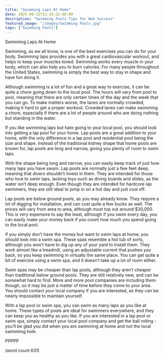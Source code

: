 ```yaml
---
title: "Swimming Laps At Home"
date: 2025-08-22T22:15:22-08:00
description: "Swimming Pools Tips for Web Success"
featured_image: "/images/Swimming Pools.jpg"
tags: ["Swimming Pools"]
---
```


Swimming Laps At Home

Swimming, as we all know, is one of the best exercises you can do for your body.  Swimming laps provides you with a great cardiovascular workout, and helps to keep your muscles toned.  Swimming works every muscle in your body, which can also help you to burn calories.  For many people throughout the United States, swimming is simply the best way to stay in shape and have fun doing it.

Although swimming is a lot of fun and a great way to exercise, it can be quite a chore going down to the local pool. The hours will vary from pool to pool, meaning that there are only certain times of the day and the week that you can go.  To make matters worse, the lanes are normally crowded, making it hard to get a proper workout.  Crowded lanes can make swimming a chore, especially if there are a lot of people around who are doing nothing but standing in the water.

If you like swimming laps but hate going to your local pool, you should look into getting a lap pool for your home.  Lap pools are a great addition to your home, with the only difference in a lap pool and residential pool being the size and shape.  Instead of the traditional kidney shape that home pools are known for, lap pools are long and narrow, giving you plenty of room to swim laps.  

With the shape being long and narrow, you can easily keep track of just how many laps you have swam.  Lap pools are normally just a few feet deep, meaning that divers shouldn’t invest in them.  They are intended for those who love to swim laps, lacking toys such as diving boards and slides, as the water isn’t deep enough.  Even though they are intended for hardcore lap swimmers, they are still ideal to jump in on a hot day and just cool off.

Lap pools are below ground pools, as you may already know.  They require a lot of digging for installation, and can cost quite a few bucks as well.  The prices will vary from area to area, although most top out around $30,000.  This is very expensive to say the least, although if you swim every day, you can easily make your money back if you count how much you spend going to the local pool.

If you simply don’t have the money but want to swim laps at home, you should look into a swim spa.  These spas resemble a hot tub of sorts, although you won’t have to dig up any of your yard to install them.  They work almost like a treadmill, using an adjustable current that pushes you back, so you keep swimming in virtually the same place.  You can get quite a bit of exercise using a swim spa, and it doesn’t take up a lot of room either.

Swim spas may be cheaper than lap pools, although they aren’t cheaper than traditional below ground pools.  They are still relatively new, and can be somewhat hard to find. More and more pool companies are including them though, so it may be just a matter of time before they come to your area.  You should contact your local company if you are interested, as they can be nearly impossible to maintain yourself.

With a lap pool or swim spa, you can swim as many laps as you like at home.  These types of pools are ideal for swimmers everywhere, and they can keep you as healthy as you like.  If you are interested in a lap pool or swim spa, simply contact your local pool company and get the ball rolling - you’ll be glad you did when you are swimming at home and not the local swimming hole.

PPPPP

(word count 631)
